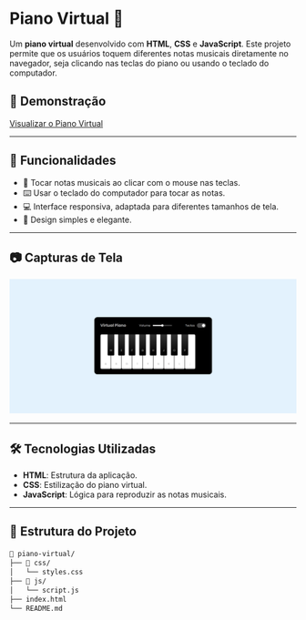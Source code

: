 # Piano Virtual 🎹

Um **piano virtual** desenvolvido com **HTML**, **CSS** e **JavaScript**. Este projeto permite que os usuários toquem diferentes notas musicais diretamente no navegador, seja clicando nas teclas do piano ou usando o teclado do computador.

## 🔗 Demonstração
[Visualizar o Piano Virtual](https://thiagohernani.github.io/js-music-keyboard-virtual/)  

---

## 🚀 Funcionalidades

- 🎵 Tocar notas musicais ao clicar com o mouse nas teclas.
- ⌨️ Usar o teclado do computador para tocar as notas.
- 💻 Interface responsiva, adaptada para diferentes tamanhos de tela.
- 🎨 Design simples e elegante.

---

## 📷 Capturas de Tela

![Screen](https://github.com/thiagohernani/js-music-keyboard-virtual/blob/main/src/images/Captura%20de%20tela%202025-01-07%20203731.png?raw=true)

---

## 🛠️ Tecnologias Utilizadas

- **HTML**: Estrutura da aplicação.
- **CSS**: Estilização do piano virtual.
- **JavaScript**: Lógica para reproduzir as notas musicais.

---

## 📂 Estrutura do Projeto

```plaintext
📁 piano-virtual/
├── 📁 css/
│   └── styles.css
├── 📁 js/
│   └── script.js
├── index.html
└── README.md
